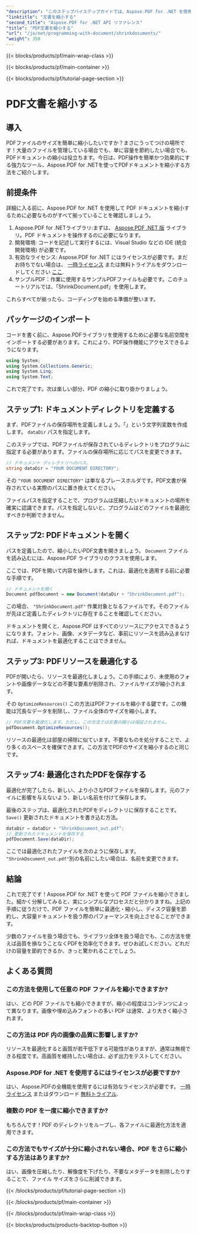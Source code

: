 ```yaml
---
"description": "このステップバイステップガイドでは、Aspose.PDF for .NET を使用してPDFドキュメントを縮小する方法を解説します。PDFリソースを最適化し、品質を損なうことなくファイルサイズを縮小します。"
"linktitle": "文書を縮小する"
"second_title": "Aspose.PDF for .NET API リファレンス"
"title": "PDF文書を縮小する"
"url": "/ja/net/programming-with-document/shrinkdocuments/"
"weight": 350
---
```


{{< blocks/products/pf/main-wrap-class >}}

{{< blocks/products/pf/main-container >}}

{{< blocks/products/pf/tutorial-page-section >}}

# PDF文書を縮小する

## 導入

PDFファイルのサイズを簡単に縮小したいですか？まさにうってつけの場所です！大量のファイルを管理している場合でも、単に容量を節約したい場合でも、PDFドキュメントの縮小は役立ちます。今日は、PDF操作を簡単かつ効果的にする強力なツール、Aspose.PDF for .NETを使ってPDFドキュメントを縮小する方法をご紹介します。

## 前提条件

詳細に入る前に、Aspose.PDF for .NET を使用して PDF ドキュメントを縮小するために必要なものがすべて揃っていることを確認しましょう。

1. Aspose.PDF for .NETライブラリ:まずは、 [Aspose.PDF .NET 版](https://releases.aspose.com/pdf/net/) ライブラリ。PDF ドキュメントを操作するのに必要になります。
2. 開発環境: コードを記述して実行するには、Visual Studio などの IDE (統合開発環境) が必要です。
3. 有効なライセンス: Aspose.PDF for .NET にはライセンスが必要です。まだお持ちでない場合は、 [一時ライセンス](https://purchase.aspose.com/temporary-license/) または無料トライアルをダウンロードしてください [ここ](https://releases。aspose.com/).
4. サンプルPDF：作業に使用するサンプルPDFファイルも必要です。このチュートリアルでは、「ShrinkDocument.pdf」を使用します。

これらすべてが揃ったら、コーディングを始める準備が整います。


## パッケージのインポート

コードを書く前に、Aspose.PDFライブラリを使用するために必要な名前空間をインポートする必要があります。これにより、PDF操作機能にアクセスできるようになります。

```csharp
using System;
using System.Collections.Generic;
using System.Linq;
using System.Text;
```

これで完了です。次は楽しい部分、PDF の縮小に取り掛かりましょう。

## ステップ1: ドキュメントディレクトリを定義する

まず、PDFファイルの保存場所を定義しましょう。「」という文字列変数を作成します。 `dataDir` パスを指定します。

このステップでは、PDFファイルが保存されているディレクトリをプログラムに指定する必要があります。ファイルの保存場所に応じてパスを変更できます。

```csharp
// ドキュメント ディレクトリへのパス。
string dataDir = "YOUR DOCUMENT DIRECTORY";
```

その `"YOUR DOCUMENT DIRECTORY"` は単なるプレースホルダです。PDF文書が保存されている実際のパスに置き換えてください。

ファイルパスを指定することで、プログラムは圧縮したいドキュメントの場所を確実に認識できます。パスを指定しないと、プログラムはどのファイルを最適化すべきか判断できません。


## ステップ2: PDFドキュメントを開く

パスを定義したので、縮小したいPDF文書を開きましょう。 `Document` ファイルを読み込むには、Aspose.PDF ライブラリのクラスを使用します。

ここでは、PDFを開いて内容を操作します。これは、最適化を適用する前に必要な手順です。

```csharp
// ドキュメントを開く
Document pdfDocument = new Document(dataDir + "ShrinkDocument.pdf");
```

この場合、 `"ShrinkDocument.pdf"` 作業対象となるファイルです。そのファイルが先ほど定義したディレクトリに存在することを確認してください。

ドキュメントを開くと、Aspose.PDF はすべてのリソースにアクセスできるようになります。フォント、画像、メタデータなど、事前にリソースを読み込まなければ、ドキュメントを最適化することはできません。

## ステップ3: PDFリソースを最適化する

PDFが開いたら、リソースを最適化しましょう。この手順により、未使用のフォントや画像データなどの不要な要素が削除され、ファイルサイズが縮小されます。

その `OptimizeResources()` この方法はPDFファイルを縮小する鍵です。この機能は冗長なデータを削除し、ファイル全体のサイズを縮小します。

```csharp
// PDF文書を最適化します。ただし、この方法では文書の縮小は保証されません。
pdfDocument.OptimizeResources();
```

リソースの最適化は部屋の掃除に似ています。不要なものを処分することで、より多くのスペースを確保できます。この方法でPDFのサイズを縮小するのと同じです。

## ステップ4: 最適化されたPDFを保存する

最適化が完了したら、新しい、より小さなPDFファイルを保存します。元のファイルに影響を与えないよう、新しい名前を付けて保存します。

最後のステップは、最適化されたPDFをディレクトリに保存することです。 `Save()` 更新されたドキュメントを書き込む方法。

```csharp
dataDir = dataDir + "ShrinkDocument_out.pdf";
// 更新されたドキュメントを保存する
pdfDocument.Save(dataDir);
```

ここでは最適化されたファイルを次のように保存します。 `"ShrinkDocument_out.pdf"`別の名前にしたい場合は、名前を変更できます。

## 結論

これで完了です！Aspose.PDF for .NET を使って PDF ファイルを縮小できました。細かく分解してみると、実にシンプルなプロセスだと分かりますね。上記の手順に従うだけで、PDF ファイルを簡単に最適化・縮小し、ディスク容量を節約し、大容量ドキュメントを扱う際のパフォーマンスを向上させることができます。

少数のファイルを扱う場合でも、ライブラリ全体を扱う場合でも、この方法を使えば品質を損なうことなくPDFを効率化できます。ぜひお試しください。どれだけの容量を節約できるか、きっと驚かれることでしょう。

## よくある質問

### この方法を使用して任意の PDF ファイルを縮小できますか?
はい、どの PDF ファイルでも縮小できますが、縮小の程度はコンテンツによって異なります。画像や埋め込みフォントの多い PDF は通常、より大きく縮小されます。

### この方法は PDF 内の画像の品質に影響しますか?
リソースを最適化すると画質が若干低下する可能性がありますが、通常は無視できる程度です。高画質を維持したい場合は、必ず出力をテストしてください。

### Aspose.PDF for .NET を使用するにはライセンスが必要ですか?
はい、Aspose.PDFの全機能を使用するには有効なライセンスが必要です。 [一時ライセンス](https://purchase.aspose.com/temporary-license/) またはダウンロード [無料トライアル](https://releases。aspose.com/).

### 複数の PDF を一度に縮小できますか?
もちろんです！PDF のディレクトリをループし、各ファイルに最適化方法を適用できます。

### この方法でもサイズが十分に縮小されない場合、PDF をさらに縮小する方法はありますか?
はい、画像を圧縮したり、解像度を下げたり、不要なメタデータを削除したりすることで、ファイル サイズをさらに削減できます。

{{< /blocks/products/pf/tutorial-page-section >}}

{{< /blocks/products/pf/main-container >}}

{{< /blocks/products/pf/main-wrap-class >}}

{{< blocks/products/products-backtop-button >}}
